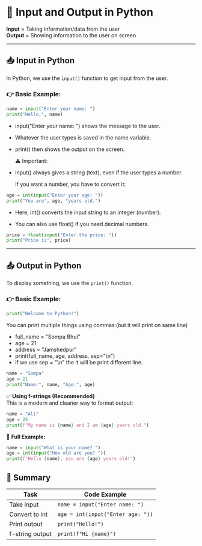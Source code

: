 # 🧠 Input and Output in Python

**Input** = Taking information/data from the user  
**Output** = Showing information to the user on screen

---

## 📥 Input in Python

In Python, we use the `input()` function to get input from the user.

### 👉 Basic Example:

```python
name = input("Enter your name: ")
print("Hello,", name)
```
* input("Enter your name: ") shows the message to the user.
* Whatever the user types is saved in the name variable.
* print() then shows the output on the screen.

  ⚠️ Important:
* input() always gives a string (text), even if the user types a number.

  If you want a number, you have to convert it:

```python
age = int(input("Enter your age: "))
print("You are", age, "years old.")
```
* Here, int() converts the input string to an integer (number).

* You can also use float() if you need decimal numbers.
```python
price = float(input("Enter the price: "))
print("Price is", price)
```

---

## 📤 Output in Python

To display something, we use the `print()` function.

### 👉 Basic Example:

```python
print("Welcome to Python!")
```
You can print multiple things using commas:(but it will print on same line)

* full_name = "Sompa Bhui"
* age = 21
* address = "Jamshedpur"
* print(full_name, age, address, sep="\n")
* if we use sep = "\n" the it will be print different line.

```python
name = "Sompa"
age = 21
print("Name:", name, "Age:", age)
```


✅ **Using f-strings (Recommended)**  
This is a modern and cleaner way to format output:

```python
name = "Ali"
age = 25
print(f"My name is {name} and I am {age} years old.")
```
🔁 **Full Example:**

```python
name = input("What is your name? ")
age = int(input("How old are you? "))
print(f"Hello {name}, you are {age} years old!")
```
## 📝 Summary

| Task             | Code Example                                 |
|------------------|----------------------------------------------|
| Take input       | `name = input("Enter name: ")`               |
| Convert to int   | `age = int(input("Enter age: "))`            |
| Print output     | `print("Hello!")`                            |
| f-string output  | `print(f"Hi {name}")`                        |


